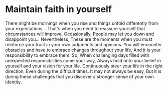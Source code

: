 # Maintain faith in yourself

There might be mornings when you rise and things unfold differently from your expectations...
That's when you need to reassure yourself that circumstances will improve.
Occasionally,
People may let you down and disappoint you...
Nevertheless,
These are the moments when you must reinforce your trust in your own judgments and opinions.
You will encounter obstacles and have to embrace changes throughout your life,
And it is your responsibility to embrace them.
So,
When challenging days filled with unexpected responsibilities come your way,
Always hold onto your belief in yourself and your vision for your life.
Continuously steer your life in the right direction,
Even during the difficult times.
It may not always be easy,
But it is during these challenges that you discover a stronger sense of your own identity.
